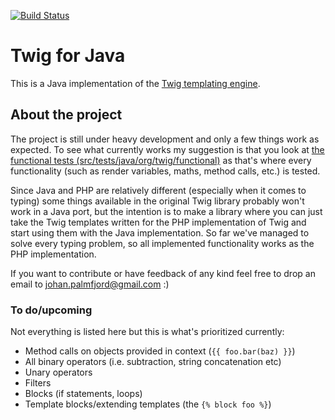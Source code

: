 [![Build Status](https://travis-ci.org/palmfjord/twig-java.svg?branch=master)](https://travis-ci.org/palmfjord/twig-java)

# Twig for Java

This is a Java implementation of the [Twig templating engine](http://twig.sensiolabs.org).

## About the project
The project is still under heavy development and only a few things work as expected. To see what currently works my
 suggestion is that you look at
 [the functional tests (src/tests/java/org/twig/functional)](https://github.com/palmfjord/twig-java/tree/master/src/test/java/org/twig/functional)
 as that's where every functionality (such as render variables, maths, method calls, etc.) is tested.

Since Java and PHP are relatively different (especially when it comes to typing) some things available in the original
 Twig library probably won't work in a Java port, but the intention is to make a library where you can just take the
 Twig templates written for the PHP implementation of Twig and start using them with the Java implementation. So far we've
 managed to solve every typing problem, so all implemented functionality works as the PHP implementation.

If you want to contribute or have feedback of any kind feel free to drop an email to johan.palmfjord@gmail.com :)

### To do/upcoming
Not everything is listed here but this is what's prioritized currently:
 - Method calls on objects provided in context (`{{ foo.bar(baz) }}`)
 - All binary operators (i.e. subtraction, string concatenation etc)
 - Unary operators
 - Filters
 - Blocks (if statements, loops)
 - Template blocks/extending templates (the `{% block foo %}`)
